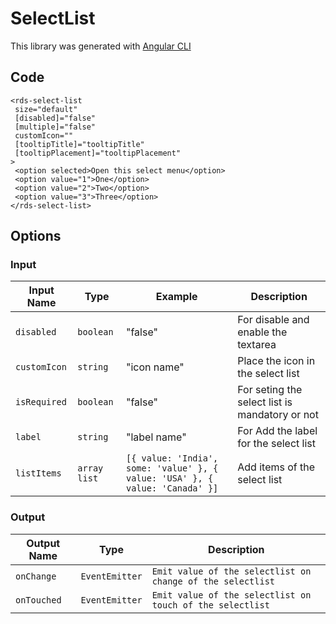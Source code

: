 # SelectList

This library was generated with [Angular CLI](https://github.com/angular/angular-cli)

## Code
`<rds-select-list`  
 ` size="default"`  
 ` [disabled]="false"`  
 ` [multiple]="false"`  
 ` customIcon=""`  
 ` [tooltipTitle]="tooltipTitle"`  
 ` [tooltipPlacement]="tooltipPlacement"`  
`>`  
 ` <option selected>Open this select menu</option>`  
 ` <option value="1">One</option>`    
 ` <option value="2">Two</option>`  
 ` <option value="3">Three</option>`  
`</rds-select-list>`  

## Options
### Input
<!-- prettier-ignore -->
| Input Name                  | Type                             |Example| Description                                                                  |
| --------------------------- | -------------------------------- |------------| ---------------------------------------------------------------------------- |
| `disabled`                     | `boolean`                            |"false"|For disable and enable the textarea  |                             |
| `customIcon`           | `string`                          | "icon name"|Place the icon in the select list |
| `isRequired`                   |  `boolean`                         | "false"|For seting the select list is mandatory or not|
| `label`                    | `string` |     "label name"|For Add the label for the select list         |
| `listItems`                | `array list`                          |`[{ value: 'India', some: 'value' }, { value: 'USA' }, { value: 'Canada' }]`   |Add items of the select list


### Output
| Output Name                 | Type          | Description                     |      
| --------------------------- | --------------|------------------|
| `onChange`                 |  `EventEmitter`  | `Emit value of the selectlist on change of the selectlist`  |
| `onTouched`                 |  `EventEmitter`  | `Emit value of the selectlist on touch of the selectlist`  |
